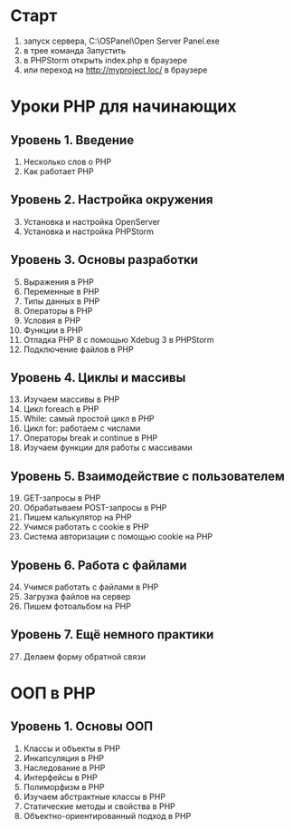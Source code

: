 # Старт

1. запуск сервера, 
C:\OSPanel\Open Server Panel.exe
2. в трее команда Запустить
3. в PHPStorm открыть index.php в браузере
4. или переход на http://myproject.loc/ в браузере

# Уроки PHP для начинающих

## Уровень 1. Введение
1. Несколько слов о PHP
2. Как работает PHP
## Уровень 2. Настройка окружения
3. Установка и настройка OpenServer
4. Установка и настройка PHPStorm
## Уровень 3. Основы разработки
5. Выражения в PHP
6. Переменные в PHP
7. Типы данных в PHP
8. Операторы в PHP
9. Условия в PHP
10. Функции в PHP
11. Отладка PHP 8 с помощью Xdebug 3 в PHPStorm
12. Подключение файлов в PHP
## Уровень 4. Циклы и массивы
13. Изучаем массивы в PHP
14. Цикл foreach в PHP
15. While: самый простой цикл в PHP
16. Цикл for: работаем с числами
17. Операторы break и continue в PHP
18. Изучаем функции для работы с массивами
## Уровень 5. Взаимодействие с пользователем
19. GET-запросы в PHP
20. Обрабатываем POST-запросы в PHP
21. Пишем калькулятор на PHP
22. Учимся работать с cookie в PHP
23. Система авторизации с помощью cookie на PHP
## Уровень 6. Работа с файлами
24. Учимся работать с файлами в PHP
25. Загрузка файлов на сервер
26. Пишем фотоальбом на PHP
## Уровень 7. Ещё немного практики
27. Делаем форму обратной связи

# ООП в PHP

## Уровень 1. Основы ООП
1. Классы и объекты в PHP
2. Инкапсуляция в PHP
3. Наследование в PHP
4. Интерфейсы в PHP
5. Полиморфизм в PHP
6. Изучаем абстрактные классы в PHP
7. Статические методы и свойства в PHP
8. Объектно-ориентированный подход в PHP
